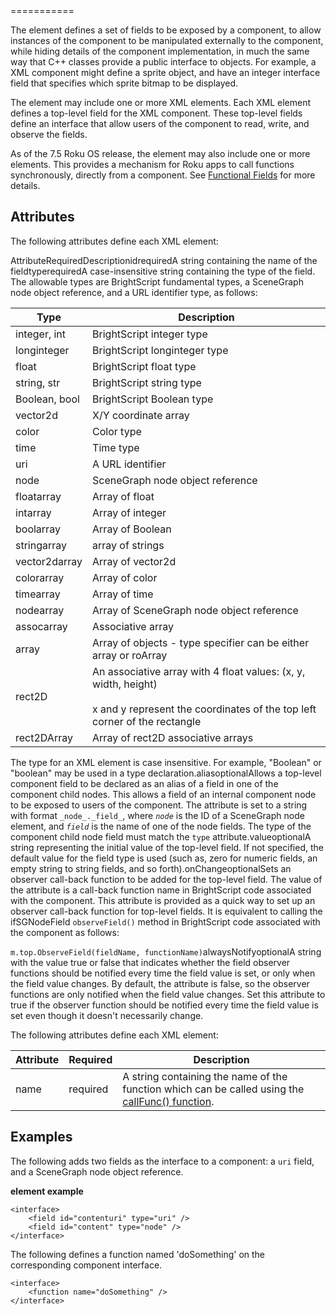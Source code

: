 <interface>
===========

The <interface> element defines a set of fields to be exposed by a component, to allow instances of the component to be manipulated externally to the component, while hiding details of the component implementation, in much the same way that C++ classes provide a public interface to objects. For example, a XML component might define a sprite object, and have an integer interface field that specifies which sprite bitmap to be displayed.

The <interface> element may include one or more <field> XML elements. Each <field> XML element defines a top-level field for the XML component. These top-level fields define an interface that allow users of the component to read, write, and observe the fields.

As of the 7.5 Roku OS release, the <interface> element may also include one or more <function> elements. This provides a mechanism for Roku apps to call functions synchronously, directly from a component. See [Functional Fields](/docs/developer-program/core-concepts/handling-application-events.md#HandlingApplicationEvents-FunctionalFields) for more details.

Attributes
----------

The following attributes define each XML element:

AttributeRequiredDescriptionidrequiredA string containing the name of the fieldtyperequiredA case-insensitive string containing the type of the field. The allowable types are BrightScript fundamental types, a SceneGraph node object reference, and a URL identifier type, as follows:  

| Type | Description |
| --- | --- |
| integer, int | BrightScript integer type |
| longinteger | BrightScript longinteger type |
| float | BrightScript float type |
| string, str | BrightScript string type |
| Boolean, bool | BrightScript Boolean type |
| vector2d | X/Y coordinate array |
| color | Color type |
| time | Time type |
| uri | A URL identifier |
| node | SceneGraph node object reference |
| floatarray | Array of float |
| intarray | Array of integer |
| boolarray | Array of Boolean |
| stringarray | array of strings |
| vector2darray | Array of vector2d |
| colorarray | Array of color |
| timearray | Array of time |
| nodearray | Array of SceneGraph node object reference |
| assocarray | Associative array |
| array | Array of objects - type specifier can be either array or roArray |
| rect2D | An associative array with 4 float values: (x, y, width, height)  <br>  <br>x and y represent the coordinates of the top left corner of the rectangle |
| rect2DArray | Array of rect2D associative arrays |

  
The type for an XML element is case insensitive. For example, "Boolean" or "boolean" may be used in a type declaration.aliasoptionalAllows a top-level component field to be declared as an alias of a field in one of the component child nodes. This allows a field of an internal component node to be exposed to users of the component. The attribute is set to a string with format `_node_._field_`, where _`node`_ is the ID of a SceneGraph node element, and _`field`_ is the name of one of the node fields. The type of the component child node field must match the `type` attribute.valueoptionalA string representing the initial value of the top-level field. If not specified, the default value for the field type is used (such as, zero for numeric fields, an empty string to string fields, and so forth).onChangeoptionalSets an observer call-back function to be added for the top-level field. The value of the attribute is a call-back function name in BrightScript code associated with the component. This attribute is provided as a quick way to set up an observer call-back function for top-level fields. It is equivalent to calling the ifSGNodeField `observeField()` method in BrightScript code associated with the component as follows:  
  
`m.top.ObserveField(fieldName, functionName)`alwaysNotifyoptionalA string with the value true or false that indicates whether the field observer functions should be notified every time the field value is set, or only when the field value changes. By default, the attribute is false, so the observer functions are only notified when the field value changes. Set this attribute to true if the observer function should be notified every time the field value is set even though it doesn't necessarily change.

The following attributes define each <function> XML element:

| Attribute | Required | Description |
| --- | --- | --- |
| name | required | A string containing the name of the function which can be called using the [callFunc() function](/docs/references/brightscript/interfaces/ifsgnodedict.md#callfunc). |

Examples
--------

The following adds two fields as the interface to a component: a `uri` field, and a SceneGraph node object reference.

**<interface> element example**

    <interface>
        <field id="contenturi" type="uri" />
        <field id="content" type="node" />
    </interface>
    

The following defines a function named 'doSomething' on the corresponding component interface.

    <interface>
        <function name="doSomething" />
    </interface>